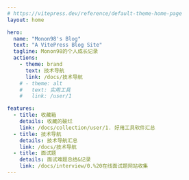 ```yaml
---
# https://vitepress.dev/reference/default-theme-home-page
layout: home

hero:
  name: "Monon98's Blog"
  text: "A VitePress Blog Site"
  tagline: Monon98的个人成长记录
  actions:
    - theme: brand
      text: 技术导航
      link: /docs/技术导航
    # - theme: alt
    #   text: 实用工具
    #   link: /user/1

features:
  - title: 收藏箱
    details: 收藏的破烂
    link: /docs/collection/user/1. 好用工具软件汇总
  - title: 技术导航
    details: 技术导航汇总
    link: /docs/技术导航
  - title: 面试题
    details: 面试难题总结&记录
    link: /docs/interview/0.%20在线面试题网站收集
---
```


